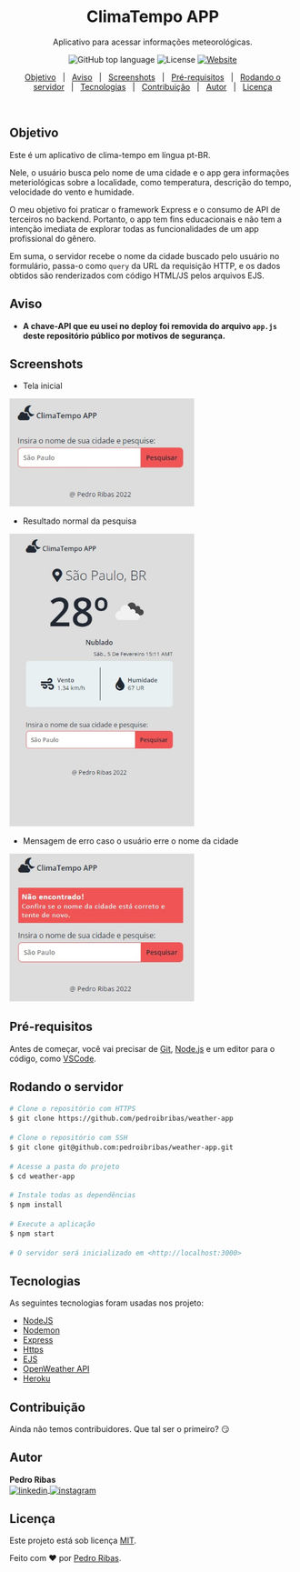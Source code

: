 <!-- Title & Description -->
<h1 align="center">ClimaTempo APP</h1>
<p align="center">Aplicativo para acessar informações meteorológicas.</p>

<!-- Badges -->
<p align="center">
  
  <img alt="GitHub top language" src="https://img.shields.io/github/languages/top/pedroibribas/weather-app?color=blue">
  
  <img alt="License" src="https://img.shields.io/github/license/pedroibribas/weather-app?style=flat-square&color=blue">
 
  <a href="https://floating-plateau-59695.herokuapp.com/">
    <img alt="Website" src="https://img.shields.io/website?style=flat-square&url=https%3A%2F%2Ffloating-plateau-59695.herokuapp.com%2F">
  </a>
  
</p>

<!-- Tabela de conteúdos -->
<p align="center">
  <a href="#objetivo">Objetivo</a> &#xa0; | &#xa0;
  <a href="#aviso">Aviso</a> &#xa0; | &#xa0;
  <a href="#screenshots">Screenshots</a> &#xa0; | &#xa0;
  <a href="#pré-requisitos">Pré-requisitos</a> &#xa0; | &#xa0;
  <a href="#rodando-o-servidor">Rodando o servidor</a> &#xa0; | &#xa0;
  <a href="#tecnologias">Tecnologias</a> &#xa0; | &#xa0;
  <a href="#contribuição">Contribuição</a> &#xa0; | &#xa0;
  <a href="#autor">Autor</a> &#xa0; | &#xa0;
  <a href="#licença">Licença</a>
</p>

<br>

## Objetivo

Este é um aplicativo de clima-tempo em língua pt-BR.  

Nele, o usuário busca pelo nome de uma cidade e o app gera informações meteriológicas sobre a localidade, como temperatura, descrição do tempo, velocidade do vento e humidade.

O meu objetivo foi praticar o framework Express e o consumo de API de terceiros no backend. Portanto, o app tem fins educacionais e não tem a intenção imediata de explorar todas as funcionalidades de um app profissional do gênero.

Em suma, o servidor recebe o nome da cidade buscado pelo usuário no formulário, passa-o como `query` da URL da requisição HTTP, e os dados obtidos são renderizados com código HTML/JS pelos arquivos EJS.

## Aviso

- **A chave-API que eu usei no deploy foi removida do arquivo `app.js` deste repositório público por motivos de segurança.**

## Screenshots

- Tela inicial
<img width="325px" src="./assets/github/screenshots/ss-initial-screen.jpg">

- Resultado normal da pesquisa
<img width="325px" src="./assets/github/screenshots/ss-success.jpg">

- Mensagem de erro caso o usuário erre o nome da cidade
<img width="325px" src="./assets/github/screenshots/ss-error.jpg">

## Pré-requisitos

Antes de começar, você vai precisar de [Git](https://git-scm.com), [Node.js](https://nodejs.org/en/) e um editor para o código, como [VSCode](https://code.visualstudio.com/).

## Rodando o servidor

```bash
# Clone o repositório com HTTPS
$ git clone https://github.com/pedroibribas/weather-app

# Clone o repositório com SSH
$ git clone git@github.com:pedroibribas/weather-app.git

# Acesse a pasta do projeto
$ cd weather-app

# Instale todas as dependências
$ npm install

# Execute a aplicação
$ npm start

# O servidor será inicializado em <http://localhost:3000>
```

## Tecnologias

As seguintes tecnologias foram usadas nos projeto:

- [NodeJS](https://nodejs.org/en/)
- [Nodemon](https://nodemon.io/)
- [Express](https://expressjs.com/)
- [Https](https://nodejs.org/api/https.html)
- [EJS](https://ejs.co/)
- [OpenWeather API](https://openweathermap.org/)
- [Heroku](https://www.heroku.com/platform)

## Contribuição

Ainda não temos contribuidores. Que tal ser o primeiro? :smirk:

## Autor
**Pedro Ribas**  
<a href="https://linkedin.com/in/pedroibribas/" target="_blank">
  <img align="center" src="https://img.shields.io/badge/-pedroibribas-blue?style=flat&logo=linkedin" alt="linkedin"/>
</a>
<a href="https://instagram.com/pedroivo.ribas/" target="_blank">
  <img align="center" src="https://img.shields.io/badge/-pedroibribas-%23E4405F?style=flat&logo=instagram&logoColor=white" alt="instagram"/>
</a>


## Licença

Este projeto está sob licença [MIT](LICENSE).

Feito com :heart: por <a href="https://github.com/pedroibribas" target="_blank">Pedro Ribas</a>.
